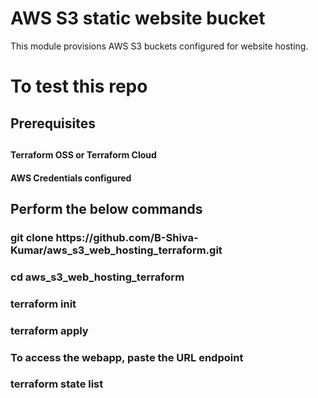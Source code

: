# AWS S3 static website bucket

This module provisions AWS S3 buckets configured for website hosting.

<h1>To test this repo</h1>



<h2>Prerequisites<h2>
  <h4>Terraform OSS or Terraform Cloud</h4>
  <h4>AWS Credentials configured</h4>

  
  

<h2>Perform the below commands</h2>

  <h3>git clone https://github.com/B-Shiva-Kumar/aws_s3_web_hosting_terraform.git</h3>
  
  <h3>cd aws_s3_web_hosting_terraform</h3>

  <h3>terraform init</h3>

  <h3>terraform apply</h3>

  <h3>To access the webapp, paste the URL endpoint</h3>

  <h3>terraform state list</h3>
